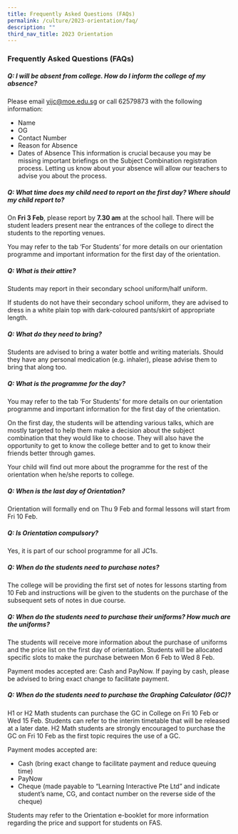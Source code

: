```yaml
---
title: Frequently Asked Questions (FAQs)
permalink: /culture/2023-orientation/faq/
description: ""
third_nav_title: 2023 Orientation
---
```

### **Frequently Asked Questions (FAQs)**
##### **Q: I will be absent from college. How do I inform the college of my absence?**
Please email [yijc@moe.edu.sg](mailto:yijc@moe.edu.sg) or call 62579873 with the following information:
* Name
* OG
* Contact Number
* Reason for Absence 
* Dates of Absence
This information is crucial because you may be missing important briefings on the Subject Combination registration process. Letting us know about your absence will allow our teachers to advise you about the process.

##### **Q: What time does my child need to report on the first day? Where should my child report to?**
On **Fri 3 Feb**, please report by **7.30 am** at the school hall. There will be student leaders present near the entrances of the college to direct the students to the reporting venues.

You may refer to the tab ‘For Students’ for more details on our orientation programme and important information for the first day of the orientation.

##### **Q: What is their attire?**
Students may report in their secondary school uniform/half uniform.

If students do not have their secondary school uniform, they are advised to dress in a white plain top with dark-coloured pants/skirt of appropriate length.

##### **Q: What do they need to bring?**
Students are advised to bring a water bottle and writing materials. Should they have any personal medication (e.g. inhaler), please advise them to bring that along too.

##### **Q: What is the programme for the day?**
You may refer to the tab ‘For Students’ for more details on our orientation programme and important information for the first day of the orientation.

On the first day, the students will be attending various talks, which are mostly targeted to help them make a decision about the subject combination that they would like to choose. They will also have the opportunity to get to know the college better and to get to know their friends better through games.

Your child will find out more about the programme for the rest of the orientation when he/she reports to college.

##### **Q: When is the last day of Orientation?**
Orientation will formally end on Thu 9 Feb and formal lessons will start from Fri 10 Feb.

##### **Q: Is Orientation compulsory?**
Yes, it is part of our school programme for all JC1s.

##### **Q: When do the students need to purchase notes?**
The college will be providing the first set of notes for lessons starting from 10 Feb and instructions will be given to the students on the purchase of the subsequent sets of notes in due course.

##### **Q: When do the students need to purchase their uniforms? How much are the uniforms?**
The students will receive more information about the purchase of uniforms and the price list on the first day of orientation. Students will be allocated specific slots to make the purchase between Mon 6 Feb to Wed 8 Feb.   
  
Payment modes accepted are: Cash and PayNow. If paying by cash, please be advised to bring exact change to facilitate payment.

##### **Q: When do the students need to purchase the Graphing Calculator (GC)?**
H1 or H2 Math students can purchase the GC in College on Fri 10 Feb or Wed 15 Feb. Students can refer to the interim timetable that will be released at a later date. H2 Math students are strongly encouraged to purchase the GC on Fri 10 Feb as the first topic requires the use of a GC.

Payment modes accepted are:
* Cash (bring exact change to facilitate payment and reduce queuing time)
* PayNow
* Cheque (made payable to “Learning Interactive Pte Ltd” and indicate student’s name, CG, and contact number on the reverse side of the cheque)

Students may refer to the Orientation e-booklet for more information regarding the price and support for students on FAS.
